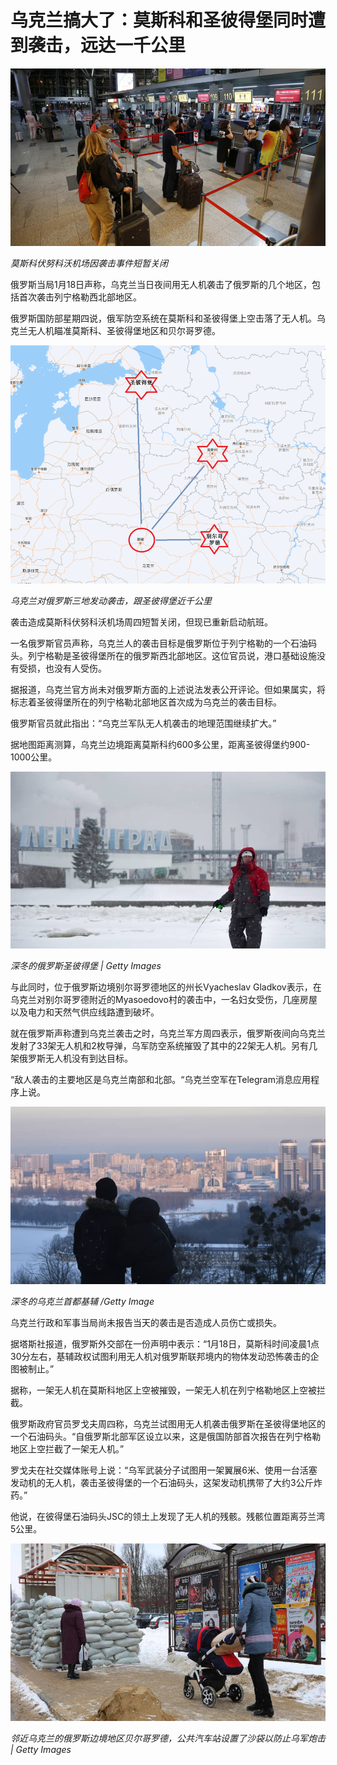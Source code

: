 # 乌克兰搞大了：莫斯科和圣彼得堡同时遭到袭击，远达一千公里

![f15fc041abce6c3f49a593b6d7f8e684.jpg](https://raw.githubusercontent.com/qqhsx/qqnews_image/main/2024/01/18/乌克兰搞大了：莫斯科和圣彼得堡同时遭到袭击，远达一千公里/f15fc041abce6c3f49a593b6d7f8e684.jpg)

_莫斯科伏努科沃机场因袭击事件短暂关闭_

俄罗斯当局1月18日声称，乌克兰当日夜间用无人机袭击了俄罗斯的几个地区，包括首次袭击列宁格勒西北部地区。

俄罗斯国防部星期四说，俄军防空系统在莫斯科和圣彼得堡上空击落了无人机。乌克兰无人机瞄准莫斯科、圣彼得堡地区和贝尔哥罗德。

![7c5fb0c79b744db4c9504155635b2fa9.jpg](https://raw.githubusercontent.com/qqhsx/qqnews_image/main/2024/01/18/乌克兰搞大了：莫斯科和圣彼得堡同时遭到袭击，远达一千公里/7c5fb0c79b744db4c9504155635b2fa9.jpg)

_乌克兰对俄罗斯三地发动袭击，跟圣彼得堡近千公里_

袭击造成莫斯科伏努科沃机场周四短暂关闭，但现已重新启动航班。

一名俄罗斯官员声称，乌克兰人的袭击目标是俄罗斯位于列宁格勒的一个石油码头。列宁格勒是圣彼得堡所在的俄罗斯西北部地区。这位官员说，港口基础设施没有受损，也没有人受伤。

据报道，乌克兰官方尚未对俄罗斯方面的上述说法发表公开评论。但如果属实，将标志着圣彼得堡所在的列宁格勒北部地区首次成为乌克兰的袭击目标。

俄罗斯官员就此指出：“乌克兰军队无人机袭击的地理范围继续扩大。”

据地图距离测算，乌克兰边境距离莫斯科约600多公里，距离圣彼得堡约900-1000公里。

![0e4302bd14a587ffc4f4c08bf850139d.jpg](https://raw.githubusercontent.com/qqhsx/qqnews_image/main/2024/01/18/乌克兰搞大了：莫斯科和圣彼得堡同时遭到袭击，远达一千公里/0e4302bd14a587ffc4f4c08bf850139d.jpg)

_深冬的俄罗斯圣彼得堡 | Getty Images_

与此同时，位于俄罗斯边境别尔哥罗德地区的州长Vyacheslav
Gladkov表示，在乌克兰对别尔哥罗德附近的Myasoedovo村的袭击中，一名妇女受伤，几座房屋以及电力和天然气供应线路遭到破坏。

就在俄罗斯声称遭到乌克兰袭击之时，乌克兰军方周四表示，俄罗斯夜间向乌克兰发射了33架无人机和2枚导弹，乌军防空系统摧毁了其中的22架无人机。另有几架俄罗斯无人机没有到达目标。

“敌人袭击的主要地区是乌克兰南部和北部。“乌克兰空军在Telegram消息应用程序上说。

![403f5ed76e8f8b3f52da083271c90de8.jpg](https://raw.githubusercontent.com/qqhsx/qqnews_image/main/2024/01/18/乌克兰搞大了：莫斯科和圣彼得堡同时遭到袭击，远达一千公里/403f5ed76e8f8b3f52da083271c90de8.jpg)

_深冬的乌克兰首都基辅 /Getty Image_

乌克兰行政和军事当局尚未报告当天的袭击是否造成人员伤亡或损失。

据塔斯社报道，俄罗斯外交部在一份声明中表示：“1月18日，莫斯科时间凌晨1点30分左右，基辅政权试图利用无人机对俄罗斯联邦境内的物体发动恐怖袭击的企图被制止。”

据称，一架无人机在莫斯科地区上空被摧毁，一架无人机在列宁格勒地区上空被拦截。

俄罗斯政府官员罗戈夫周四称，乌克兰试图用无人机袭击俄罗斯在圣彼得堡地区的一个石油码头。“自俄罗斯北部军区设立以来，这是俄国防部首次报告在列宁格勒地区上空拦截了一架无人机。”

罗戈夫在社交媒体账号上说：“乌军武装分子试图用一架翼展6米、使用一台活塞发动机的无人机，袭击圣彼得堡的一个石油码头，这架发动机携带了大约3公斤炸药。”

他说，在彼得堡石油码头JSC的领土上发现了无人机的残骸。残骸位置距离芬兰湾5公里。

![09bde7bcb44cc07c5c442776c5b7aee9.jpg](https://raw.githubusercontent.com/qqhsx/qqnews_image/main/2024/01/18/乌克兰搞大了：莫斯科和圣彼得堡同时遭到袭击，远达一千公里/09bde7bcb44cc07c5c442776c5b7aee9.jpg)

 _邻近乌克兰的俄罗斯边境地区贝尔哥罗德，公共汽车站设置了沙袋以防止乌军炮击 | Getty
Images_

